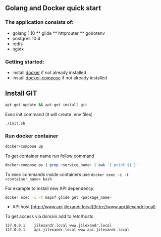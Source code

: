 ## Golang and Docker quick start

### The application consists of:
* golang 1.10
** glide
** httprouter
** godotenv
* postgres 10.4
* redis
* nginx

### Getting started:
* install [docker](https://docs.docker.com/install/) if not already installed
* install [docker-compose](https://docs.docker.com/compose/install/) if not already installed

## Install GIT
```bash
apt-get update && apt-get install git
```

Exec init command (it will create .env files)
```bash
./init.sh
```

### Run docker container

```bash
docker-compose up
```

To get container name run follow command
```bash
docker-compose ps | grep <service_name> | awk '{ print $1 }'
```

To exec commands inside containers use `docker exec -i -t <container_name> bash`

For example to install new API dependency:
```bash
docker exec -i -t mapsf glide get <package_name>
```

- API host [http://www.api.jilexandr.local](http://www.api.jilexandr.local)

To get access via domain add to /etc/hosts
```
127.0.0.1    jilexandr.local www.jilexandr.local
127.0.0.1    api.jilexandr.local www.api.jilexandr.local
```
